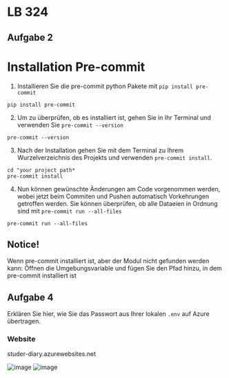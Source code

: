 # LB 324

## Aufgabe 2
# Installation Pre-commit
1. Installieren Sie die pre-commit python Pakete mit `pip install pre-commit`
```
pip install pre-commit
```
2. Um zu überprüfen, ob es installiert ist, gehen Sie in Ihr Terminal und verwenden Sie `pre-commit --version`
```
pre-commit --version
```
3. Nach der Installation gehen Sie mit dem Terminal zu Ihrem Wurzelverzeichnis des Projekts und verwenden `pre-commit install`.
```
cd "your project path*
pre-commit install
```
4. Nun können gewünschte Änderungen am Code vorgenommen werden, wobei jetzt beim Commiten und Pushen automatisch Vorkehrungen getroffen werden. Sie können überprüfen, ob alle Dataeien in Ordnung sind mit `pre-commit run --all-files`
```
pre-commit run --all-files
```
## Notice!
Wenn pre-commit installiert ist, aber der Modul nicht gefunden werden kann:
Öffnen die Umgebungsvariable und fügen Sie den Pfad hinzu, in dem pre-commit installiert ist

## Aufgabe 4
Erklären Sie hier, wie Sie das Passwort aus Ihrer lokalen `.env` auf Azure übertragen.

### Website
studer-diary.azurewebsites.net 

![image](https://github.com/Rosidvas/StuderRandonLB-324/assets/89085444/457d60df-0fd4-4048-a98b-bd8aca3b2316)
![image](https://github.com/Rosidvas/StuderRandonLB-324/assets/89085444/b5541fe0-b41c-4d1c-92fd-18dda35d1651)
